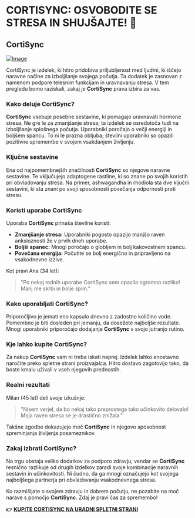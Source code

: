 # CORTISYNC: OSVOBODITE SE STRESA IN SHUJŠAJTE! 🌟

## CortiSync

[![Image](https://www2.sellhealth.com/239/cortisync_3_1a.jpg)](https://gchaffi.com/mu1wJ0Lt)

CortiSync je izdelek, ki hitro pridobiva priljubljenost med ljudmi, ki iščejo naravne načine za izboljšanje svojega počutja. Ta dodatek je zasnovan z namenom podpore telesnim funkcijam in uravnavanju stresa. V tem pregledu bomo raziskali, zakaj je **CortiSync** prava izbira za vas.

### Kako deluje CortiSync?

**CortiSync** vsebuje posebne sestavine, ki pomagajo uravnavati hormone stresa. Ne gre le za zmanjšanje stresa; ta izdelek se osredotoča tudi na izboljšanje splošnega počutja. Uporabniki poročajo o večji energiji in boljšem spancu. To ni le prazna obljuba; številni uporabniki so opazili pozitivne spremembe v svojem vsakdanjem življenju.

### Ključne sestavine

Ena od najpomembnejših značilnosti **CortiSync** so njegove naravne sestavine. Te vključujejo adaptogene rastline, ki so znane po svojih koristih pri obvladovanju stresa. Na primer, ashwagandha in rhodiola sta dve ključni sestavini, ki sta znani po svoji sposobnosti povečanja odpornosti proti stresu.

### Koristi uporabe CortiSync

Uporaba **CortiSync** prinaša številne koristi:

- **Zmanjšanje stresa:** Uporabniki pogosto opazijo manjšo raven anksioznosti že v prvih dneh uporabe.
- **Boljši spanec:** Mnogi poročajo o globljem in bolj kakovostnem spancu.
- **Povečana energija:** Počutite se bolj energično in pripravljeno na vsakodnevne izzive.

Kot pravi Ana (34 let): 
> "Po nekaj tednih uporabe CortiSync sem opazila ogromno razliko! Manj me skrbi in bolje spim."

### Kako uporabljati CortiSync?

Priporočljivo je jemati eno kapsulo dnevno z zadostno količino vode. Pomembno je biti dosleden pri jemanju, da dosežete najboljše rezultate. Mnogi uporabniki priporočajo dodajanje **CortiSync** v svojo jutranjo rutino.

### Kje lahko kupite CortiSync?

Za nakup **CortiSync** vam ni treba iskati naprej. Izdelek lahko enostavno naročite preko spletne strani proizvajalca. Hitro dostavo zagotovijo tako, da boste kmalu uživali v vseh njegovih prednostih.

### Realni rezultati

Milan (45 let) deli svoje izkušnje:
> "Nisem verjel, da bo nekaj tako preprostega tako učinkovito delovalo! Moja raven stresa se je drastično znižala."

Takšne zgodbe dokazujejo moč **CortiSync** in njegovo sposobnost spreminjanja življenja posameznikov.

### Zakaj izbrati CortiSync?

Na trgu obstaja veliko dodatkov za podporo zdravju, vendar se **CortiSync** resnično razlikuje od drugih izdelkov zaradi svoje kombinacije naravnih sestavin in učinkovitosti. Ni čudno, da ga mnogi označujejo kot svojega najboljšega partnerja pri obvladovanju vsakodnevnega stresa.

Ko razmišljate o svojem zdravju in dobrem počutju, ne pozabite na moč narave s pomočjo **CortiSync**. Zdaj je pravi čas za spremembo!



**👉 [KUPITE CORTISYNC NA URADNI SPLETNI STRANI](https://gchaffi.com/mu1wJ0Lt)**
